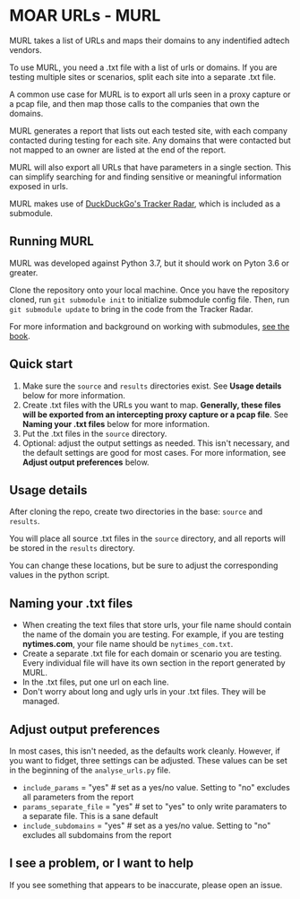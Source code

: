 # MOAR URLs - MURL

MURL takes a list of URLs and maps their domains to any indentified adtech vendors. 

To use MURL, you need a .txt file with a list of urls or domains. If you are testing multiple sites or scenarios, split each site into a separate .txt file.

A common use case for MURL is to export all urls seen in a proxy capture or a pcap file, and then map those calls to the companies that own the domains.

MURL generates a report that lists out each tested site, with each company contacted during testing for each site. Any domains that were contacted but not mapped to an owner are listed at the end of the report. 

MURL will also export all URLs that have parameters in a single section. This can simplify searching for and finding sensitive or meaningful information exposed in urls.

MURL makes use of [DuckDuckGo's Tracker Radar](https://github.com/duckduckgo/tracker-radar "The Tracker Radar is amazing. Thank you, DuckDuckGo."), which is included as a submodule.

## Running MURL

MURL was developed against Python 3.7, but it should work on Pyton 3.6 or greater.

Clone the repository onto your local machine. Once you have the repository cloned, run <code>git submodule init</code> to initialize submodule config file. Then, run <code>git submodule update</code> to bring in the code from the Tracker Radar.

For more information and background on working with submodules, [see the book](https://git-scm.com/book/en/v2/Git-Tools-Submodules "Git documentation").

## Quick start

1. Make sure the <code>source</code> and <code>results</code> directories exist. See **Usage details** below for more information. 
1. Create .txt files with the URLs you want to map. **Generally, these files will be exported from an intercepting proxy capture or a pcap file**. See **Naming your .txt files** below for more information.
2. Put the .txt files in the <code>source</code> directory.
3. Optional: adjust the output settings as needed. This isn't necessary, and the default settings are good for most cases. For more information, see **Adjust output preferences** below.

## Usage details

After cloning the repo, create two directories in the base: <code>source</code> and <code>results</code>.

You will place all source .txt files in the <code>source</code> directory, and all reports will be stored in the <code>results</code> directory. 

You can change these locations, but be sure to adjust the corresponding values in the python script.

## Naming your .txt files

* When creating the text files that store urls, your file name should contain the name of the domain you are testing. For example, if you are testing **nytimes.com**, your file name should be <code>nytimes_com.txt</code>. 
* Create a separate .txt file for each domain or scenario you are testing. Every individual file will have its own section in the report generated by MURL.
* In the .txt files, put one url on each line.
* Don't worry about long and ugly urls in your .txt files. They will be managed.

## Adjust output preferences

In most cases, this isn't needed, as the defaults work cleanly. However, if you want to fidget, three settings can be adjusted. These values can be set in the beginning of the <code>analyse_urls.py</code> file.

* <code>include_params</code> = "yes" # set as a yes/no value. Setting to "no" excludes all parameters from the report
* <code>params_separate_file</code> = "yes" # set to "yes" to only write paramaters to a separate file. This is a sane default
* <code>include_subdomains</code> = "yes" # set as a yes/no value. Setting to "no" excludes all subdomains from the report

## I see a problem, or I want to help

If you see something that appears to be inaccurate, please open an issue.
